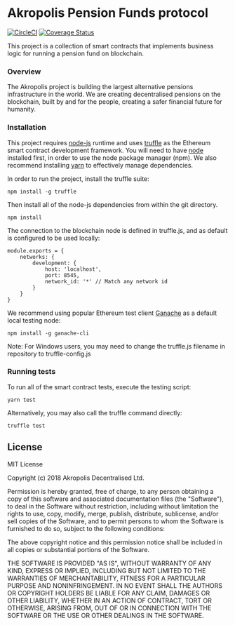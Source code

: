 # Akropolis Pension Funds protocol

[![CircleCI](https://circleci.com/gh/akropolisio/akropolis-protocol.svg?style=shield&circle-token=b20b2236f7589a33e07666aa6d73e8467ba41741)](https://circleci.com/gh/akropolisio/akropolis-protocol)
[![Coverage Status](https://coveralls.io/repos/github/akropolisio/akropolis-protocol/badge.svg?t=h5qmcd)](https://coveralls.io/github/akropolisio/akropolis-protocol)

This project is a collection of smart contracts that implements business logic for running a pension fund on blockchain.

### Overview

The Akropolis project is building the largest alternative pensions infrastructure in the world.
We are creating decentralised pensions on the blockchain, built by and for the people, creating a safer financial future for humanity.

### Installation
This project requires [node-js](https://github.com/nodejs/node) runtime and uses [truffle](https://github.com/trufflesuite/truffle) as the Ethereum smart contract development framework.
You will need to have [node](https://github.com/nodejs/node) installed first, in order to use the node package manager (npm).
We also recommend installing [yarn](https://yarnpkg.com/en/docs/install) to effectively manage dependencies.

In order to run the project, install the truffle suite:

    npm install -g truffle

Then install all of the node-js dependencies from within the git directory.

    npm install

The connection to the blockchain node is defined in truffle.js, and as default is configured to be used locally:

    module.exports = {
        networks: {
            development: {
                host: 'localhost',
                port: 8545,
                network_id: '*' // Match any network id
            }
        }
    }

We recommend using popular Ethereum test client [Ganache](https://github.com/trufflesuite/ganache) as a default local testing node:

    npm install -g ganache-cli
    
Note: For Windows users, you may need to change the truffle.js filename in repository to truffle-config.js

### Running tests

To run all of the smart contract tests, execute the testing script:

    yarn test

Alternatively, you may also call the truffle command directly:

    truffle test

## License

MIT License

Copyright (c) 2018 Akropolis Decentralised Ltd.

Permission is hereby granted, free of charge, to any person obtaining a copy
of this software and associated documentation files (the "Software"), to deal
in the Software without restriction, including without limitation the rights
to use, copy, modify, merge, publish, distribute, sublicense, and/or sell
copies of the Software, and to permit persons to whom the Software is
furnished to do so, subject to the following conditions:

The above copyright notice and this permission notice shall be included in all
copies or substantial portions of the Software.

THE SOFTWARE IS PROVIDED "AS IS", WITHOUT WARRANTY OF ANY KIND, EXPRESS OR
IMPLIED, INCLUDING BUT NOT LIMITED TO THE WARRANTIES OF MERCHANTABILITY,
FITNESS FOR A PARTICULAR PURPOSE AND NONINFRINGEMENT. IN NO EVENT SHALL THE
AUTHORS OR COPYRIGHT HOLDERS BE LIABLE FOR ANY CLAIM, DAMAGES OR OTHER
LIABILITY, WHETHER IN AN ACTION OF CONTRACT, TORT OR OTHERWISE, ARISING FROM,
OUT OF OR IN CONNECTION WITH THE SOFTWARE OR THE USE OR OTHER DEALINGS IN THE
SOFTWARE.
